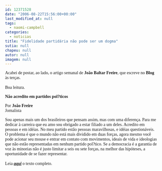 ```yaml
---
id: 12371528
date: "2006-08-22T15:56:00+00:00"
last_modified_at: null
tags:
  - naomi-campbell
categories:
  - noticias
title: "Fidelidade partidária não pode ser um dogma"
sutia: null
chapeu: null
autor: null
imagem: null
---
```

<p><P><FONT face=Verdana>Acabei de postar, ao lado, o artigo semanal de <STRONG>João Baltar Freire</STRONG>, que escreve no <B>Blog</B> às terças.<BR><BR>Boa leitura.</FONT></P></p>
<p><P><FONT face=\"Times New Roman\"><STRONG><FONT face=Verdana>Não acredito em partidos pol?ticos </FONT></STRONG></P></p>
<p><P><FONT face=Verdana>Por <B>João Freire</B><BR>Jornalista</FONT></P></p>
<p><P><FONT face=Verdana>Sou apenas mais um dos brasileiros que pensam assim, mas com uma diferença. Para me dedicar à carreira que eu amo sou obrigado a estar filiado a um deles. Acredito em pessoas e em idéias. No meu partido estão pessoas maravilhosas, e idéias questionáveis. O problema é que o mundo não está mais dividido em duas forças, agora mesmo você pode acionar seu mouse e entrar em contato com movimentos, ideais de vida e ideologias que não estão representadas em nenhum partido pol?tico. Se a democracia é a garantia de voz às minorias não é justo limitar a seis ou sete forças, na melhor das hipóteses, a oportunidade de se fazer representar.<BR><BR>Leia <STRONG><EM><A href=\"https://jc3.uol.com.br/blogs/jc/artigos.php\">aqui</A></EM></STRONG> o texto completo.</FONT></P></FONT> </p>
